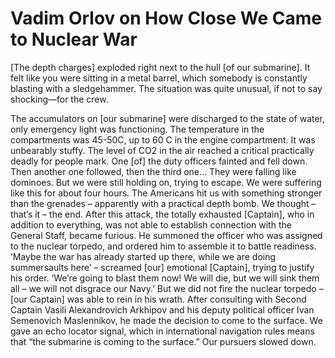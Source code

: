 # Vadim Orlov on How Close We Came to Nuclear War

[The depth charges] exploded right next to the hull [of our
submarine]. It felt like you were sitting in a metal barrel, which
somebody is constantly blasting with a sledgehammer. The situation was
quite unusual, if not to say shocking—for the crew.

The accumulators on [our submarine] were discharged to the state of
water, only emergency light was functioning. The temperature in the
compartments was 45-50C, up to 60 C in the engine compartment. It was
unbearably stuffy. The level of CO2 in the air reached a critical
practically deadly for people mark. One [of] the duty officers fainted
and fell down. Then another one followed, then the third one… They
were falling like dominoes. But we were still holding on, trying to
escape. We were suffering like this for about four hours. The
Americans hit us with something stronger than the grenades –
apparently with a practical depth bomb. We thought – that’s it – the
end. After this attack, the totally exhausted [Captain], who in
addition to everything, was not able to establish connection with the
General Staff, became furious. He summoned the officer who was
assigned to the nuclear torpedo, and ordered him to assemble it to
battle readiness. ‘Maybe the war has already started up there, while
we are doing summersaults here’ – screamed [our] emotional [Captain],
trying to justify his order. ‘We’re going to blast them now! We will
die, but we will sink them all – we will not disgrace our Navy.’ But
we did not fire the nuclear torpedo – [our Captain] was able to rein
in his wrath. After consulting with Second Captain Vasili
Alexandrovich Arkhipov and his deputy political officer Ivan
Semenovich Maslennikov, he made the decision to come to the
surface. We gave an echo locator signal, which in international
navigation rules means that “the submarine is coming to the surface.”
Our pursuers slowed down.
